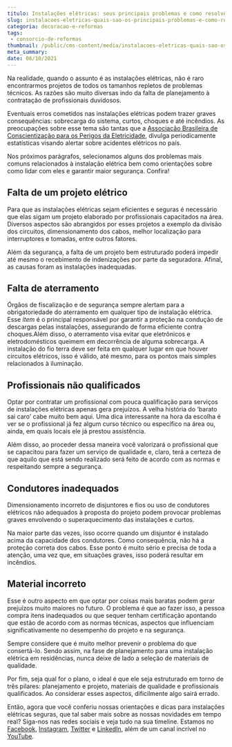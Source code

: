 ```yaml
---
titulo: Instalações elétricas: seus principais problemas e como resolvê-los?
slug: instalacoes-eletricas-quais-sao-os-principais-problemas-e-como-resolve-los
categoria: decoracao-e-reformas
tags:
 - consorcio-de-reformas
thumbnail: /public/cms-content/media/instalacoes-eletricas-quais-sao-os-principais-problemas-e-como-resolve-los.jpeg
meta_summary: 
date: 06/10/2021
---
```

Na realidade, quando o assunto é as instalações elétricas, não é raro encontrarmos projetos de todos os tamanhos repletos de problemas técnicos. As razões são muito diversas indo da falta de planejamento à contratação de profissionais duvidosos.

Eventuais erros cometidos nas instalações elétricas podem trazer graves consequências: sobrecarga do sistema, curtos, choques e até incêndios. As preocupações sobre esse tema são tantas que a [Associação Brasileira de Conscientização para os Perigos da Eletricidade](http://abracopel.org/estatisticas/), divulga periodicamente estatísticas visando alertar sobre acidentes elétricos no país.

Nos próximos parágrafos, selecionamos alguns dos problemas mais comuns relacionados à instalação elétrica bem como orientações sobre como lidar com eles e garantir maior segurança. Confira!

Falta de um projeto elétrico
----------------------------

Para que as instalações elétricas sejam eficientes e seguras é necessário que elas sigam um projeto elaborado por profissionais capacitados na área. Diversos aspectos são abrangidos por esses projetos a exemplo da divisão dos circuitos, dimensionamento dos cabos, melhor localização para interruptores e tomadas, entre outros fatores.

Além da segurança, a falta de um projeto bem estruturado poderá impedir até mesmo o recebimento de indenizações por parte da seguradora. Afinal, as causas foram as instalações inadequadas.

Falta de aterramento
--------------------

Órgãos de fiscalização e de segurança sempre alertam para a obrigatoriedade do aterramento em qualquer tipo de instalação elétrica. Esse *item* é o principal responsável por garantir a proteção na condução de descargas pelas instalações, assegurando de forma eficiente contra choques.Além disso, o aterramento visa evitar que eletrônicos e eletrodomésticos queimem em decorrência de alguma sobrecarga. A instalação do fio terra deve ser feita em qualquer lugar em que houver circuitos elétricos, isso é válido, até mesmo, para os pontos mais simples relacionados à iluminação.

Profissionais não qualificados
------------------------------

Optar por contratar um profissional com pouca qualificação para serviços de instalações elétricas apenas gera prejuízos. A velha história do ‘barato sai caro’ cabe muito bem aqui. Uma dica interessante na hora da escolha é ver se o profissional já fez algum curso técnico ou específico na área ou, ainda, em quais locais ele já prestou assistência.

Além disso, ao proceder dessa maneira você valorizará o profissional que se capacitou para fazer um serviço de qualidade e, claro, terá a certeza de que aquilo que está sendo realizado será feito de acordo com as normas e respeitando sempre a segurança.

Condutores inadequados
----------------------

Dimensionamento incorreto de disjuntores e fios ou uso de condutores elétricos não adequados à proposta do projeto podem provocar problemas graves envolvendo o superaquecimento das instalações e curtos.

Na maior parte das vezes, isso ocorre quando um disjuntor é instalado acima da capacidade dos condutores. Como consequência, não há a proteção correta dos cabos. Esse ponto é muito sério e precisa de toda a atenção, uma vez que, em situações graves, isso poderá resultar em incêndios.

Material incorreto
------------------

Esse é outro aspecto em que optar por coisas mais baratas podem gerar prejuízos muito maiores no futuro. O problema é que ao fazer isso, a pessoa compra itens inadequados ou que sequer tenham certificação apontando que estão de acordo com as normas técnicas, aspectos que influenciam significativamente no desempenho do projeto e na segurança.

Sempre considere que é muito melhor prevenir o problema do que consertá-lo. Sendo assim, na fase de planejamento para uma instalação elétrica em residências, nunca deixe de lado a seleção de materiais de qualidade.

Por fim, seja qual for o plano, o ideal é que ele seja estruturado em torno de três pilares: planejamento e projeto, materiais de qualidade e profissionais qualificados. Ao considerar esses aspectos, dificilmente algo sairá errado.

Então, agora que você conferiu nossas orientações e dicas para instalações elétricas seguras, que tal saber mais sobre as nossas novidades em tempo real? Siga-nos nas redes sociais e veja tudo na sua timeline. Estamos no [Facebook](https://www.facebook.com/embracon/), [Instagram](https://www.instagram.com/embraconoficial/), [Twitter](https://twitter.com/embracon) e [LinkedIn](https://www.linkedin.com/company/1018875/), além de um canal incrível no [YouTube](https://www.youtube.com/channel/UCL-Y0mv9zc73Iek48NLUBzQ).

‍
